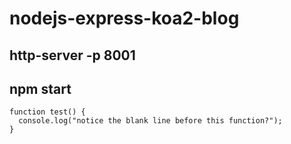 # nodejs-express-koa2-blog
## http-server -p 8001
## npm start


```
function test() {
  console.log("notice the blank line before this function?");
}
```
